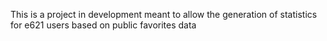This is a project in development meant to allow the generation of statistics for e621 users based on public favorites data